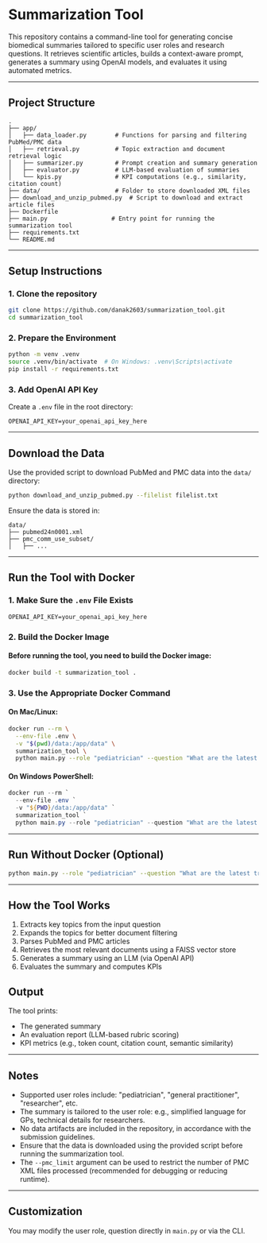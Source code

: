 # Summarization Tool

This repository contains a command-line tool for generating concise biomedical summaries tailored to specific user roles and research questions. It retrieves scientific articles, builds a context-aware prompt, generates a summary using OpenAI models, and evaluates it using automated metrics.

---

## Project Structure

```
.
├── app/
│   ├── data_loader.py        # Functions for parsing and filtering PubMed/PMC data
│   ├── retrieval.py          # Topic extraction and document retrieval logic
│   ├── summarizer.py         # Prompt creation and summary generation
│   ├── evaluator.py          # LLM-based evaluation of summaries
│   └── kpis.py               # KPI computations (e.g., similarity, citation count)
├── data/                     # Folder to store downloaded XML files
├── download_and_unzip_pubmed.py  # Script to download and extract article files
├── Dockerfile
├── main.py                  # Entry point for running the summarization tool
├── requirements.txt
└── README.md
```

---

## Setup Instructions

### 1. Clone the repository

```bash
git clone https://github.com/danak2603/summarization_tool.git
cd summarization_tool
```

### 2. Prepare the Environment

```bash
python -m venv .venv
source .venv/bin/activate  # On Windows: .venv\Scripts\activate
pip install -r requirements.txt
```

### 3. Add OpenAI API Key

Create a `.env` file in the root directory:

```env
OPENAI_API_KEY=your_openai_api_key_here
```

---

## Download the Data

Use the provided script to download PubMed and PMC data into the `data/` directory:

```bash
python download_and_unzip_pubmed.py --filelist filelist.txt
```

Ensure the data is stored in:

```
data/
├── pubmed24n0001.xml
├── pmc_comm_use_subset/
│   ├── ...
```

---

## Run the Tool with Docker

### 1. Make Sure the `.env` File Exists

```env
OPENAI_API_KEY=your_openai_api_key_here
```
### 2. Build the Docker Image

#### Before running the tool, you need to build the Docker image:

```bash
docker build -t summarization_tool .
```

### 3. Use the Appropriate Docker Command

#### On **Mac/Linux**:

```bash
docker run --rm \
  --env-file .env \
  -v "$(pwd)/data:/app/data" \
  summarization_tool \
  python main.py --role "pediatrician" --question "What are the latest treatment options for juvenile arthritis?"
```

#### On **Windows PowerShell**:

```powershell
docker run --rm `
  --env-file .env `
  -v "${PWD}/data:/app/data" `
  summarization_tool `
  python main.py --role "pediatrician" --question "What are the latest treatment options for juvenile arthritis?"
```

---

## Run Without Docker (Optional)

```bash
python main.py --role "pediatrician" --question "What are the latest treatment options for juvenile arthritis?"
```

---
## How the Tool Works

1. Extracts key topics from the input question  
2. Expands the topics for better document filtering  
3. Parses PubMed and PMC articles  
4. Retrieves the most relevant documents using a FAISS vector store  
5. Generates a summary using an LLM (via OpenAI API)  
6. Evaluates the summary and computes KPIs


## Output

The tool prints:

- The generated summary
- An evaluation report (LLM-based rubric scoring)
- KPI metrics (e.g., token count, citation count, semantic similarity)

---

## Notes

- Supported user roles include: "pediatrician", "general practitioner", "researcher", etc.
- The summary is tailored to the user role: e.g., simplified language for GPs, technical details for researchers.
- No data artifacts are included in the repository, in accordance with the submission guidelines.
- Ensure that the data is downloaded using the provided script before running the summarization tool.
- The `--pmc_limit` argument can be used to restrict the number of PMC XML files processed (recommended for debugging or reducing runtime).

---

## Customization

You may modify the user role, question directly in `main.py` or via the CLI.

